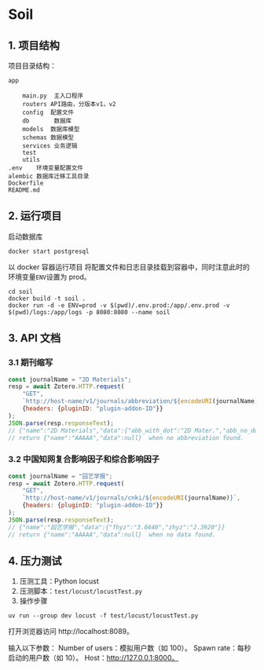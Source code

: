 # Soil

## 1. 项目结构

项目目录结构：
```
app

    main.py  主入口程序
    routers API路由，分版本v1，v2
    config  配置文件
    db       数据库
    models  数据库模型
    schemas 数据模型
    services 业务逻辑
    test
    utils
.env    环境变量配置文件
alembic 数据库迁移工具目录
Dockerfile
README.md
```

## 2. 运行项目
启动数据库

```
docker start postgresql
```

以 docker 容器运行项目
将配置文件和日志目录挂载到容器中，同时注意此时的环境变量`ENV`设置为 prod。

```
cd soil
docker build -t soil .
docker run -d -e ENV=prod -v $(pwd)/.env.prod:/app/.env.prod -v $(pwd)/logs:/app/logs -p 8080:8080 --name soil
```

## 3. API 文档

### 3.1 期刊缩写
```javascript
const journalName = "2D Materials";
resp = await Zotero.HTTP.request(
    "GET", 
    `http://host-name/v1/journals/abbreviation/${encodeURI(journalName)}`, 
    {headers: {pluginID: "plugin-addon-ID"}}
);
JSON.parse(resp.responseText);
// {"name":"2D Materials","data":{"abb_with_dot":"2D Mater.","abb_no_dot":"None"}}
// return {"name":"AAAAA","data":null}  when no abbreviation found.
```

### 3.2 中国知网复合影响因子和综合影响因子
```javascript
const journalName = "园艺学报";
resp = await Zotero.HTTP.request(
    "GET", 
    `http://host-name/v1/journals/cnki/${encodeURI(journalName)}`, 
    {headers: {pluginID: "plugin-addon-ID"}}
);
JSON.parse(resp.responseText);
// {"name":"园艺学报","data":{"fhyz":"3.0440","zhyz":"2.3920"}}
// return {"name":"AAAAA","data":null}  when no data found.
```

## 4. 压力测试

1. 压测工具：Python locust
2. 压测脚本：`test/locust/locustTest.py`
3. 操作步骤

`uv run --group dev locust -f test/locust/locustTest.py`

打开浏览器访问 http://localhost:8089。

输入以下参数：
    Number of users：模拟用户数（如 100）。
    Spawn rate：每秒启动的用户数（如 10）。
    Host：http://127.0.0.1:8000。



